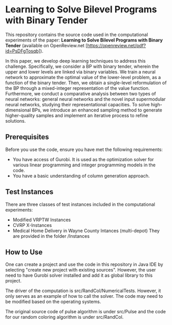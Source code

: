 # Learning to Solve Bilevel Programs with Binary Tender
This repository contains the source code used in the computational experiments of the paper: **Learning to Solve Bilevel Programs with Binary Tender** (available on OpenReview.net [https://openreview.net/pdf?id=PsDFgTosqb]).

In this paper, we develop deep learning techniques to address this challenge. Specifically, we consider a BP with binary tender, wherein the upper and lower levels are linked via binary variables. We train a neural network to approximate the optimal value of the lower-level problem, as a function of the binary tender. Then, we obtain a single-level reformulation of the BP through a mixed-integer representation of the value function. Furthermore, we conduct a comparative analysis between two types of neural networks: general neural networks and the novel input supermodular neural networks, studying their representational capacities. To solve high-dimensional BPs, we introduce an enhanced sampling method to generate higher-quality samples and implement an iterative process to refine solutions.

## Prerequisites
Before you use the code, ensure you have met the following requirements:
* You have access of Gurobi. It is used as the optimization solver for various linear programming and integer programming models in the code.
* You have a basic understanding of column generation approach.

## Test Instances
There are three classes of test instances included in the computational experiments:
* Modified VRPTW Instances
* CVRP X-Instances
* Medical Home Delivery in Wayne County Intances (multi-depot)
They are provided in the folder /Instances

## How to Use
One can create a project and use the code in this repository in Java IDE by selecting "create new project with existing sources". However, the user need to have Gurobi solver installed and add it as global library to this project.

The driver of the computation is src/RandCol/NumericalTests. However, it only serves as an example of how to call the solver. The code may need to be modified based on the operating systems.

The original source code of pulse algorithm is under src/Pulse and the code for our random coloring algorithm is under src/RandCol.

